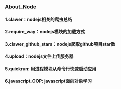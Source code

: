 ### About_Node

#### 1.clawer：nodejs相关的爬虫总结 
#### 2.require_way：nodejs模块的加载方式
#### 3.clawer_github_stars：nodejs爬取github项目star数
#### 4.upload：nodejs文件上传服务器
#### 5.quickrun: 用进程模块从命令行快速启动应用
#### 6.javascript_OOP: javascript面向对象学习
